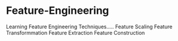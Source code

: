# Feature-Engineering
Learning Feature Engineering Techniques..... 
Feature Scaling
Feature Transformmation
Feature Extraction
Feature Construction
